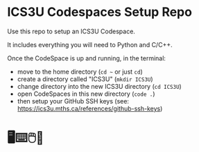 # ICS3U Codespaces Setup Repo

Use this repo to setup an ICS3U Codespace.

It includes everything you will need to Python and C/C++.

Once the CodeSpace is up and running, in the terminal:
- move to the home directory (`cd ~` or just `cd`)
- create a directory called "ICS3U" (`mkdir ICS3U`)
- change directory into the new ICS3U directory (`cd ICS3U`)
- open CodeSpaces in this new directory (`code .`)
- then setup your GitHub SSH keys (see: https://ics3u.mths.ca/references/github-ssh-keys)

# 🖥️⌨️🖱️🥷
